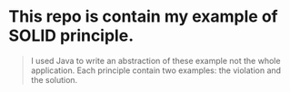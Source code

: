 # This repo is contain my example of SOLID principle.
> I used Java to write an abstraction of these example not the whole application.
> Each principle contain two examples: the violation and the solution.
